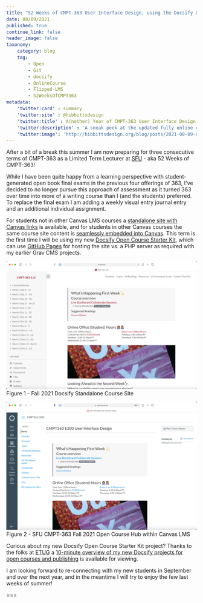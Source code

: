 ```yaml
---
title: "52 Weeks of CMPT-363 User Interface Design, using the Docsify Open Course Starter Kit"
date: 08/09/2021
published: true
continue_link: false
header_image: false
taxonomy:
    category: blog
    tag:
        - Open
        - Git
        - docsify
        - OnlineCourse
        - Flipped-LMS
        - 52WeeksOfCMPT363
metadata:
    'twitter:card' : summary
    'twitter:site' : @hibbittsdesign
    'twitter:title' : A(nother) Year of CMPT-363 User Interface Design, using the Docsify Open Course Starter Kit
    'twitter:description' : 'A sneak peek at the updated fully online offering of CMPT-363 for Fall 2021'
    'twitter:image': 'http://hibbittsdesign.org/blog/posts/2021-08-09-another-year-of-cmpt-363/browser.png'
---
```


After a bit of a break this summer I am now preparing for three consecutive terms of CMPT-363 as a Limited Term Lecturer at [SFU](https://sfu.ca/) - aka 52 Weeks of CMPT-363!

While I have been quite happy from a learning perspective with student-generated open book final exams in the previous four offerings of 363, I've decided to no longer pursue this approach of assessment as it turned 363 over time into more of a writing course than I (and the students) preferred. To replace the final exam I am adding a weekly visual entry journal entry and an additional individual assignment.

For students not in other Canvas LMS courses a [standalone site with Canvas links](https://paulhibbitts.github.io/cmpt-363-213/#/) is available, and for students in other Canvas courses the same course site content is [seamlessly embedded into Canvas](https://canvas.sfu.ca/courses/64326). This term is the first time I will be using my new [Docsify Open Course Starter Kit](https://github.com/hibbitts-design/docsify-open-course-starter-kit), which can use [GitHub Pages](https://pages.github.com/) for hosting the site vs. a PHP server as required with my earlier Grav CMS projects.

![SFU CMPT-363 Fall 2021 Docsify Course Site](browser.png)  
Figure 1 - Fall 2021 Docsify Standalone Course Site

![SFU CMPT-363 Fall 2021 Docsify Course within Canvas LMS](browser-canvas.png)  
Figure 2 - SFU CMPT-363 Fall 2021 Open Course Hub within Canvas LMS

Curious about my new Docsify Open Course Starter Kit project? Thanks to the folks at [ETUG](https://etug.ca) a [10-minute overview of my new Docsify projects for open courses and publishing](https://video.bccampus.ca/playlist/dedicated/37261/0_a2rfo6nr/0_jarzbteo) is available for viewing.

I am looking forward to re-connecting with my new students in September and over the next year, and in the meantime I will try to enjoy the few last weeks of summer!

===
